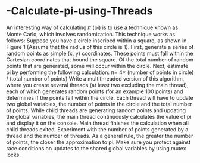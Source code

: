 # -Calculate-pi-using-Threads
An interesting way of calculating 𝜋 (pi) is to use a technique known as Monte Carlo, which involves randomization. This technique works as follows: Suppose you have a circle inscribed within a square, as shown in Figure 1 (Assume that the radius of this circle is 1). First, generate a series of random points as simple (x, y) coordinates. These points must fall within the Cartesian coordinates that bound the square. Of the total number of random points that are generated, some will occur within the circle. Next, estimate pi by performing the following calculation: π= 4× (number of points in circle) / (total number of points)  Write a multithreaded version of this algorithm, where you create several threads (at least two excluding the main thread), each of which generates random points (for an example 100 points) and determines if the points fall within the circle. Each thread will have to update two global variables, the number of points in the circle and the total number of points. While child threads are generating random points and updating the global variables, the main thread continuously calculates the value of pi and display it on the console. Main thread finishes the calculation when all child threads exited. Experiment with the number of points generated by a thread and the number of threads. As a general rule, the greater the number of points, the closer the approximation to pi. Make sure you protect against race conditions on updates to the shared global variables by using mutex locks.
